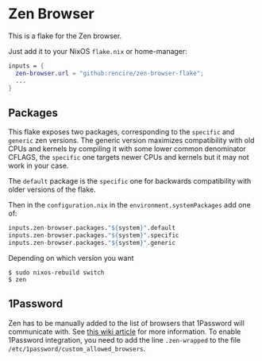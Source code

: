 # Zen Browser

This is a flake for the Zen browser.

Just add it to your NixOS `flake.nix` or home-manager:

```nix
inputs = {
  zen-browser.url = "github:rencire/zen-browser-flake";
  ...
}
```

## Packages

This flake exposes two packages, corresponding to the `specific` and `generic` zen versions.
The generic version maximizes compatibility with old CPUs and kernels by compiling it with some
lower common denominator CFLAGS, the `specific` one targets newer CPUs and kernels but it may not
work in your case.

The `default` package is the `specific` one for backwards compatibility with older versions of the flake.

Then in the `configuration.nix` in the `environment.systemPackages` add one of:

```nix
inputs.zen-browser.packages."${system}".default
inputs.zen-browser.packages."${system}".specific
inputs.zen-browser.packages."${system}".generic
```

Depending on which version you want

```shell
$ sudo nixos-rebuild switch
$ zen
```

## 1Password

Zen has to be manually added to the list of browsers that 1Password will communicate with. See [this wiki article](https://nixos.wiki/wiki/1Password) for more information. To enable 1Password integration, you need to add the line `.zen-wrapped` to the file `/etc/1password/custom_allowed_browsers`.
